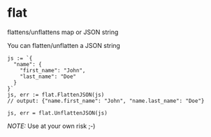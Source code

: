 # flat
flattens/unflattens map or JSON string

You can flatten/unflatten a JSON string
```
js := `{
  "name": {
    "first_name": "John",
    "last_name": "Doe"
  }
}`
js, err := flat.FlattenJSON(js)
// output: {"name.first_name": "John", "name.last_name": "Doe"}

js, err = flat.UnflattenJSON(js)
```

*NOTE:* Use at your own risk ;-)
